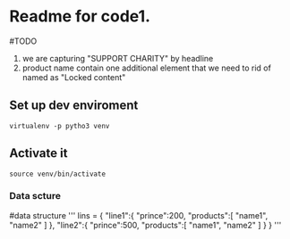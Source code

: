 # Readme for code1.


#TODO
1. we are capturing "SUPPORT CHARITY" by headline
2. product name contain one additional element that we need to rid of named as "Locked content"


## Set up dev enviroment
    virtualenv -p pytho3 venv

## Activate it
    source venv/bin/activate

### Data scture
#data structure
''' 
lins = {
    "line1":{
        "prince":200,
        "products":[
            "name1",
            "name2"
        ]
        },
        "line2":{
        "prince":500,
        "products":[
            "name1",
            "name2"
        ]
    }
}
'''